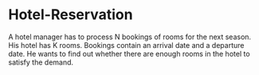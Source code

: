 # Hotel-Reservation
A hotel manager has to process N bookings of rooms for the next season. His hotel has K rooms. Bookings contain an arrival date and a departure date. He wants to find out whether there are enough rooms in the hotel to satisfy the demand.
